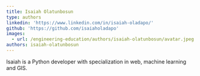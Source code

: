 ```yaml
---
title: Isaiah Olatunbosun
type: authors
linkedin: 'https://www.linkedin.com/in/isaiah-oladapo/'
github: 'https://github.com/isaiaholadapo'
images:
  - url: /engineering-education/authors/isaiah-olatunbosun/avatar.jpeg
authors: isaiah-olatunbosun
---
```


Isaiah is a Python developer with specialization in web, machine learning and GIS. 
